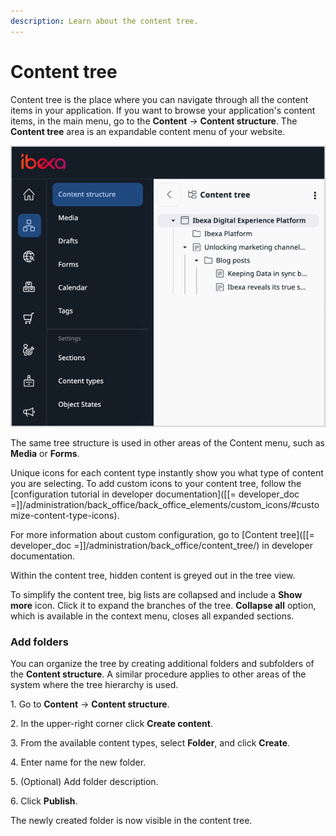 ```yaml
---
description: Learn about the content tree.
---
```


# Content tree

Content tree is the place where you can navigate through all the content items in your application.
If you want to browse your application's content items, in the main menu, go to the **Content** -> **Content structure**.
The **Content tree** area is an expandable content menu of your website.

![Content tree in the menu](../img/left_menu_tree.png "Content tree in the menu")

The same tree structure is used in other areas of the Content menu, such as **Media** or **Forms**.

Unique icons for each content type instantly show you what type of content you are selecting. To add custom icons to your content tree, follow the [configuration tutorial in developer documentation]([[= developer_doc =]]/administration/back_office/back_office_elements/custom_icons/#customize-content-type-icons).

For more information about custom configuration, go to [Content tree]([[= developer_doc =]]/administration/back_office/content_tree/) in developer documentation.

Within the content tree, hidden content is greyed out in the tree view.

To simplify the content tree, big lists are collapsed and include a **Show more** icon.
Click it to expand the branches of the tree.
**Collapse all** option, which is available in the context menu, closes all expanded sections.

### Add folders

You can organize the tree by creating additional folders and subfolders of the **Content structure**.
A similar procedure applies to other areas of the system where the tree hierarchy is used.

1\. Go to **Content** -> **Content structure**.

2\. In the upper-right corner click **Create content**.

3\. From the available content types, select **Folder**, and click **Create**.

4\. Enter name for the new folder.

5\. (Optional) Add folder description.

6\. Click **Publish**.

The newly created folder is now visible in the content tree.

<!--ARCADE EMBED START--><div style="position: relative; padding-bottom: calc(51.27314814814815% + 41px); height: 0; width: 100%;"><iframe src=""https://demo.arcade.software/eKT6FDQsAJPsyQs59OlK?embed&embed_mobile=tab&embed_desktop=inline&show_copy_link=true"" title="Content tree - add folder" frameborder="0" loading="lazy" webkitallowfullscreen mozallowfullscreen allowfullscreen allow="clipboard-write" style="position: absolute; top: 0; left: 0; width: 100%; height: 100%; color-scheme: light;" ></iframe></div><!--ARCADE EMBED END-->